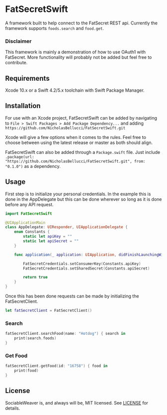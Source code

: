 # FatSecretSwift
A framework built to help connect to the FatSecret REST api. Currently the framework supports `foods.search` and `food.get`.

### Disclaimer

This framework is mainly a demonstration of how to use OAuth1 with FatSecret. More functionality will probably not be added but feel free to contribute.

## Requirements
Xcode 10.x or a Swift 4.2/5.x toolchain with Swift Package Manager.

## Installation

For use with an Xcode project, FatSecretSwift can be added by navigating to `File > Swift Packages > Add Package Dependency...` and adding `https://github.com/NicholasBellucci/FatSecretSwift.git`

Xcode will give a few options when it comes to the rules. Feel free to choose between using the latest release or master as both should align.

FatSecretSwift can also be added through a `Package.swift` file. Just include `.package(url: "https://github.com/NicholasBellucci/FatSecretSwift.git", from: "0.1.0")` as a dependency.


## Usage

First step is to initialize your personal credentials. In the example this is done in the AppDelegate but this can be done wherever so long as it is done before any API request.

``` swift
import FatSecretSwift

@UIApplicationMain
class AppDelegate: UIResponder, UIApplicationDelegate {
    enum Constants {
        static let apiKey = ""
        static let apiSecret = ""
    }

    func application(_ application: UIApplication, didFinishLaunchingWithOptions launchOptions: [UIApplication.LaunchOptionsKey: Any]?) -> Bool {

        FatSecretCredentials.setConsumerKey(Constants.apiKey)
        FatSecretCredentials.setSharedSecret(Constants.apiSecret)

        return true
    }
}
```

Once this has been done requests can be made by initializing the FatSecretClient.

``` Swift
let fatSecretClient = FatSecretClient()
```

### Search

``` Swift
fatSecretClient.searchFood(name: "Hotdog") { search in
    print(search.foods)
}
```

### Get Food

``` Swift
fatSecretClient.getFood(id: "16758") { food in
    print(food)
}
```

## License

SociableWeaver is, and always will be, MIT licensed. See [LICENSE](LICENSE) for details.
